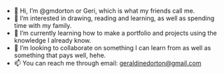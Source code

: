 - 👋 Hi, I’m @gmdorton or Geri, which is what my friends call me.
- 👀 I’m interested in drawing, reading and learning, as well as spending time with my family.
- 🌱 I’m currently learning how to make a portfolio and projects using the knowledge I already know.
- 💞️ I’m looking to collaborate on something I can learn from as well as something that pays well, hehe.
- 📫 You can reach me through email: geraldinedorton@gmail.com

<!---
gmdorton/gmdorton is a ✨ special ✨ repository because its `README.md` (this file) appears on your GitHub profile.
You can click the Preview link to take a look at your changes.
--->
